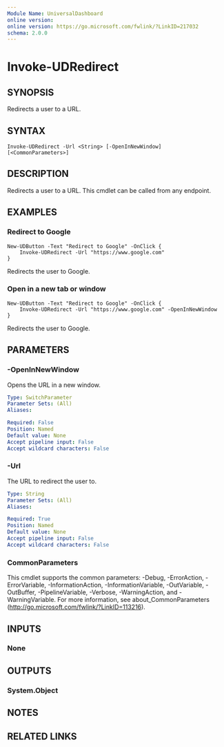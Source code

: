 ```yaml
---
Module Name: UniversalDashboard
online version:
online version: https://go.microsoft.com/fwlink/?LinkID=217032
schema: 2.0.0
---
```


# Invoke-UDRedirect

## SYNOPSIS
Redirects a user to a URL. 

## SYNTAX

```
Invoke-UDRedirect -Url <String> [-OpenInNewWindow] [<CommonParameters>]
```

## DESCRIPTION
Redirects a user to a URL. This cmdlet can be called from any endpoint.

## EXAMPLES

### Redirect to Google
```
New-UDButton -Text "Redirect to Google" -OnClick {
    Invoke-UDRedirect -Url "https://www.google.com"
}
```

Redirects the user to Google.

### Open in a new tab or window
```
New-UDButton -Text "Redirect to Google" -OnClick {
    Invoke-UDRedirect -Url "https://www.google.com" -OpenInNewWindow
}
```

Redirects the user to Google.

## PARAMETERS

### -OpenInNewWindow
Opens the URL in a new window. 

```yaml
Type: SwitchParameter
Parameter Sets: (All)
Aliases: 

Required: False
Position: Named
Default value: None
Accept pipeline input: False
Accept wildcard characters: False
```

### -Url
The URL to redirect the user to. 

```yaml
Type: String
Parameter Sets: (All)
Aliases: 

Required: True
Position: Named
Default value: None
Accept pipeline input: False
Accept wildcard characters: False
```

### CommonParameters
This cmdlet supports the common parameters: -Debug, -ErrorAction, -ErrorVariable, -InformationAction, -InformationVariable, -OutVariable, -OutBuffer, -PipelineVariable, -Verbose, -WarningAction, and -WarningVariable. For more information, see about_CommonParameters (http://go.microsoft.com/fwlink/?LinkID=113216).

## INPUTS

### None

## OUTPUTS

### System.Object

## NOTES

## RELATED LINKS


